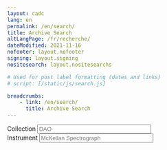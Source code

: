 ```yaml
---
layout: cadc
lang: en
permalink: /en/search/
title: Archive Search
altLangPage: /fr/recherche/
dateModified: 2021-11-16
nofooter: layout.nofooter
signing: layout.signing
nositesearch: layout.nositesearchs

# Used for post label formatting (dates and links)
# script: [/static/js/search.js]

breadcrumbs:
    - link: /en/search/
      title: Archive Search
---
```


<div class="wb-frmvld nojs-hide wb-init wb-frmvld-inited container">
    <form action="#" method="get" class="container small form-horizontal" id="search-form">
        <input type="hidden" name="language" value="en">
        <div class="form-group">
            <label for="collectionQuery" class="control-label"><span class="field-name">Collection</span></label>
            <input id="collectionQuery" name="collectionQuery" placeholder="DAO" class="form-control" size="30" list="collectionsuggest" />
            <datalist id="collectionsuggest" data-wb-json='{ "url": "/tap-ui/preset?column=collection", "mapping": [ { "selector": "option", "attr": "value", "value": "" } ] }'>
                <template>
                    <option label="" value=""></option>
                </template>
            </datalist>
        </div>
        <div class="form-group">
            <label for="instrumentQuery" class="control-label"><span class="field-name">Instrument</span></label>
            <input id="instrumentQuery" name="instrumentQuery" placeholder="McKellan Spectrograph" class="form-control" size="30" list="instrumentsuggest" />
            <datalist id="instrumentsuggest" data-wb-json='{ "url": "/tap-ui/preset?column=instrument_name", "mapping": [ { "selector": "option", "attr": "value", "value": "" } ] }'>
                <template>
                    <option label="" value=""></option>
                </template>
            </datalist>
        </div>
    </form>
</div>
